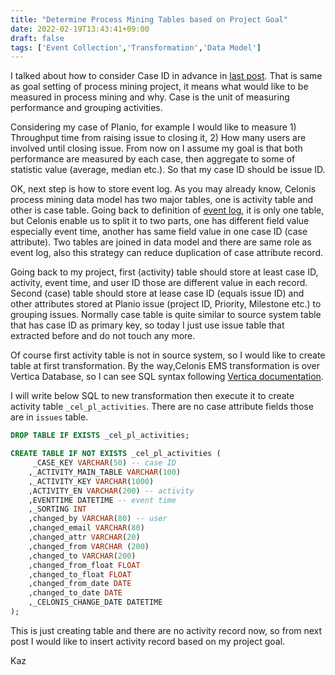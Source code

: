 ```yaml
---
title: "Determine Process Mining Tables based on Project Goal"
date: 2022-02-19T13:43:41+09:00
draft: false
tags: ['Event Collection','Transformation','Data Model']
---
```


I talked about how to consider Case ID in advance in [last post](../2022-02-12-consider-case-id-before-starting-transformation). That is same as goal setting of process mining project, it means what would like to be measured in process mining and why. Case is the unit of measuring performance and grouping activities.

Considering my case of Planio, for example I would like to measure 1) Throughput time from raising issue to closing it, 2) How many users are involved until closing issue. From now on I assume my goal is that both performance are measured by each case, then aggregate to some of statistic value (average, median etc.). So that my case ID should be issue ID.

OK, next step is how to store event log. As you may already know, Celonis process mining data model has two major tables, one is activity table and other is case table. Going back to definition of [event log](http://www.processmining.org/event-data.html#data), it is only one table, but Celonis enable us to split it to two parts, one has different field value especially event time, another has same field value in one case ID (case attribute). Two tables are joined in data model and there are same role as event log, also this strategy can reduce duplication of case attribute record.

Going back to my project, first (activity) table should store at least case ID, activity, event time, and user ID those are different value in each record. Second (case) table should store at lease case ID (equals issue ID) and other attributes stored at Planio issue (project ID, Priority, Milestone etc.) to grouping issues. Normally case table is quite similar to source system table that has case ID as primary key, so today I just use issue table that extracted before and do not touch any more.

Of course first activity table is not in source system, so I would like to create table at first transformation. By the way,Celonis EMS transformation is over Vertica Database, so I can see SQL syntax following [Vertica documentation](https://www.vertica.com/docs/). 

I will write below SQL to new transformation then execute it to create activity table `_cel_pl_activities`. There are no case attribute fields those are in `issues` table.

```sql
DROP TABLE IF EXISTS _cel_pl_activities;

CREATE TABLE IF NOT EXISTS _cel_pl_activities (
     _CASE_KEY VARCHAR(50) -- case ID
    ,_ACTIVITY_MAIN_TABLE VARCHAR(100)
    ,_ACTIVITY_KEY VARCHAR(1000)
    ,ACTIVITY_EN VARCHAR(200) -- activity 
    ,EVENTTIME DATETIME -- event time
    ,_SORTING INT
    ,changed_by VARCHAR(80) -- user
    ,changed_email VARCHAR(80)
    ,changed_attr VARCHAR(20)
    ,changed_from VARCHAR (200)
    ,changed_to VARCHAR(200)
    ,changed_from_float FLOAT
    ,changed_to_float FLOAT
    ,changed_from_date DATE
    ,changed_to_date DATE
    ,_CELONIS_CHANGE_DATE DATETIME
);
```

This is just creating table and there are no activity record now, so from next post I would like to insert activity record based on my project goal.

Kaz
